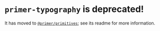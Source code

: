 # `primer-typography` is deprecated!

It has moved to [`@primer/primitives`](https://github.com/primer/primitives); see its readme for more information.
